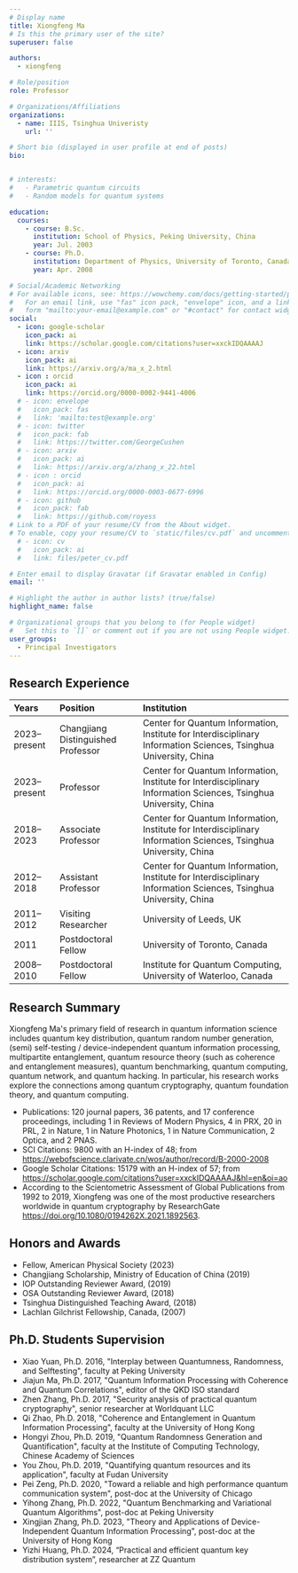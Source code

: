 ```yaml
---
# Display name
title: Xiongfeng Ma
# Is this the primary user of the site?
superuser: false

authors:
  - xiongfeng

# Role/position
role: Professor

# Organizations/Affiliations
organizations:
  - name: IIIS, Tsinghua Univeristy
    url: ''

# Short bio (displayed in user profile at end of posts)
bio:


# interests:
#   - Parametric quantum circuits
#   - Random models for quantum systems

education:
  courses:
    - course: B.Sc.
      institution: School of Physics, Peking University, China
      year: Jul. 2003
    - course: Ph.D.
      institution: Department of Physics, University of Toronto, Canada
      year: Apr. 2008

# Social/Academic Networking
# For available icons, see: https://wowchemy.com/docs/getting-started/page-builder/#icons
#   For an email link, use "fas" icon pack, "envelope" icon, and a link in the
#   form "mailto:your-email@example.com" or "#contact" for contact widget.
social:
  - icon: google-scholar
    icon_pack: ai
    link: https://scholar.google.com/citations?user=xxckIDQAAAAJ
  - icon: arxiv
    icon_pack: ai
    link: https://arxiv.org/a/ma_x_2.html
  - icon : orcid
    icon_pack: ai
    link: https://orcid.org/0000-0002-9441-4006
  # - icon: envelope
  #   icon_pack: fas
  #   link: 'mailto:test@example.org'
  # - icon: twitter
  #   icon_pack: fab
  #   link: https://twitter.com/GeorgeCushen
  # - icon: arxiv
  #   icon_pack: ai
  #   link: https://arxiv.org/a/zhang_x_22.html
  # - icon : orcid
  #   icon_pack: ai
  #   link: https://orcid.org/0000-0003-0677-6996
  # - icon: github
  #   icon_pack: fab
  #   link: https://github.com/royess
# Link to a PDF of your resume/CV from the About widget.
# To enable, copy your resume/CV to `static/files/cv.pdf` and uncomment the lines below.
  # - icon: cv
  #   icon_pack: ai
  #   link: files/peter_cv.pdf

# Enter email to display Gravatar (if Gravatar enabled in Config)
email: ''

# Highlight the author in author lists? (true/false)
highlight_name: false

# Organizational groups that you belong to (for People widget)
#   Set this to `[]` or comment out if you are not using People widget.
user_groups:
  - Principal Investigators
---
```


## Research Experience

| Years | Position | Institution |
| :---- | :------- | :---------- |
| 2023–present | Changjiang Distinguished Professor | Center for Quantum Information, Institute for Interdisciplinary Information Sciences, Tsinghua University, China |
| 2023–present | Professor | Center for Quantum Information, Institute for Interdisciplinary Information Sciences, Tsinghua University, China |
| 2018–2023 | Associate Professor | Center for Quantum Information, Institute for Interdisciplinary Information Sciences, Tsinghua University, China |
| 2012–2018 | Assistant Professor | Center for Quantum Information, Institute for Interdisciplinary Information Sciences, Tsinghua University, China |
| 2011–2012 | Visiting Researcher | University of Leeds, UK |
| 2011 | Postdoctoral Fellow | University of Toronto, Canada |
| 2008–2010 | Postdoctoral Fellow | Institute for Quantum Computing, University of Waterloo, Canada |


## Research Summary

Xiongfeng Ma's primary field of research in quantum information science includes quantum key distribution, quantum random number generation, (semi) self-testing / device-independent quantum information processing, multipartite entanglement, quantum resource theory (such as coherence and entanglement measures), quantum benchmarking, quantum computing, quantum network, and quantum hacking. In particular, his research works explore the connections among quantum cryptography, quantum foundation theory, and quantum computing. 
-	Publications: 120 journal papers, 36 patents, and 17 conference proceedings, including 1 in Reviews of Modern Physics, 4 in PRX, 20 in PRL, 2 in Nature, 1 in Nature Photonics,  1 in Nature Communication, 2 Optica, and 2 PNAS.
-	SCI Citations: 9800 with an H-index of 48; from <https://webofscience.clarivate.cn/wos/author/record/B-2000-2008>
-	Google Scholar Citations: 15179 with an H-index of 57; from <https://scholar.google.com/citations?user=xxckIDQAAAAJ&hl=en&oi=ao>
-	According to the Scientometric Assessment of Global Publications from 1992 to 2019, Xiongfeng was one of the most productive researchers worldwide in quantum cryptography by ResearchGate <https://doi.org/10.1080/0194262X.2021.1892563>.


## Honors and Awards

-	Fellow, American Physical Society (2023)
-	Changjiang Scholarship, Ministry of Education of China (2019)
-	IOP Outstanding Reviewer Award, (2019)
-	OSA Outstanding Reviewer Award, (2018)
-	Tsinghua Distinguished Teaching Award, (2018)
-	Lachlan Gilchrist Fellowship, Canada, (2007)


## Ph.D. Students Supervision

-	Xiao Yuan, Ph.D. 2016, "Interplay between Quantumness, Randomness, and Selftesting", faculty at Peking University
-	Jiajun Ma, Ph.D. 2017, "Quantum Information Processing with Coherence and Quantum Correlations", editor of the QKD ISO standard
-	Zhen Zhang, Ph.D. 2017, "Security analysis of practical quantum cryptography", senior researcher at Worldquant LLC
-	Qi Zhao, Ph.D. 2018, "Coherence and Entanglement in Quantum Information Processing", faculty at the University of Hong Kong
-	Hongyi Zhou, Ph.D. 2019, "Quantum Randomness Generation and Quantification", faculty at the Institute of Computing Technology, Chinese Academy of Sciences
-	You Zhou, Ph.D. 2019, "Quantifying quantum resources and its application", faculty at Fudan University
-	Pei Zeng, Ph.D. 2020, "Toward a reliable and high performance quantum communication system", post-doc at the University of Chicago
-	Yihong Zhang, Ph.D. 2022, "Quantum Benchmarking and Variational Quantum Algorithms", post-doc at Peking University
-	Xingjian Zhang, Ph.D. 2023, "Theory and Applications of Device-Independent Quantum Information Processing", post-doc at the University of Hong Kong
-	Yizhi Huang, Ph.D. 2024, “Practical and efficient quantum key distribution system”, researcher at ZZ Quantum
